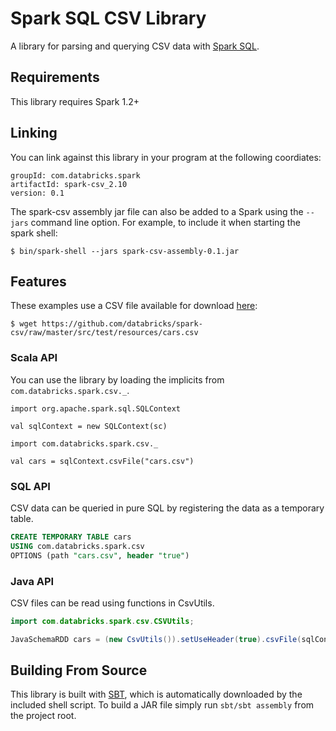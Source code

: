 # Spark SQL CSV Library

A library for parsing and querying CSV data with [Spark SQL](http://spark.apache.org/docs/latest/sql-programming-guide.html).

## Requirements

This library requires Spark 1.2+

## Linking
You can link against this library in your program at the following coordiates:

```
groupId: com.databricks.spark
artifactId: spark-csv_2.10
version: 0.1
```
The spark-csv assembly jar file can also be added to a Spark using the `--jars` command line option.  For example, to include it when starting the spark shell:

```
$ bin/spark-shell --jars spark-csv-assembly-0.1.jar
```

## Features
These examples use a CSV file available for download [here](https://github.com/databricks/spark-csv/raw/master/src/test/resources/cars.csv):

```
$ wget https://github.com/databricks/spark-csv/raw/master/src/test/resources/cars.csv
```

### Scala API

You can use the library by loading the implicits from `com.databricks.spark.csv._`.

```
import org.apache.spark.sql.SQLContext

val sqlContext = new SQLContext(sc)

import com.databricks.spark.csv._

val cars = sqlContext.csvFile("cars.csv")
```

### SQL API
CSV data can be queried in pure SQL by registering the data as a temporary table.

```sql
CREATE TEMPORARY TABLE cars
USING com.databricks.spark.csv
OPTIONS (path "cars.csv", header "true")
```

### Java API
CSV files can be read using functions in CsvUtils.

```java
import com.databricks.spark.csv.CSVUtils;

JavaSchemaRDD cars = (new CsvUtils()).setUseHeader(true).csvFile(sqlContext, "cars.csv");
```

## Building From Source
This library is built with [SBT](http://www.scala-sbt.org/0.13/docs/Command-Line-Reference.html), which is automatically downloaded by the included shell script. To build a JAR file simply run `sbt/sbt assembly` from the project root.

